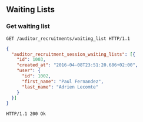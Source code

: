 ## Waiting Lists
### Get waiting list

```http
GET /auditor_recruitments/waiting_list HTTP/1.1
```

```json
{
  "auditor_recruitment_session_waiting_lists": [{
    "id": 1003,
    "created_at": "2016-04-08T23:51:20.686+02:00",
    "user": {
      "id": 1002,
      "first_name": "Paul Fernandez",
      "last_name": "Adrien Lecomte"
    }
  }]
}
```

```http
HTTP/1.1 200 Ok
```
